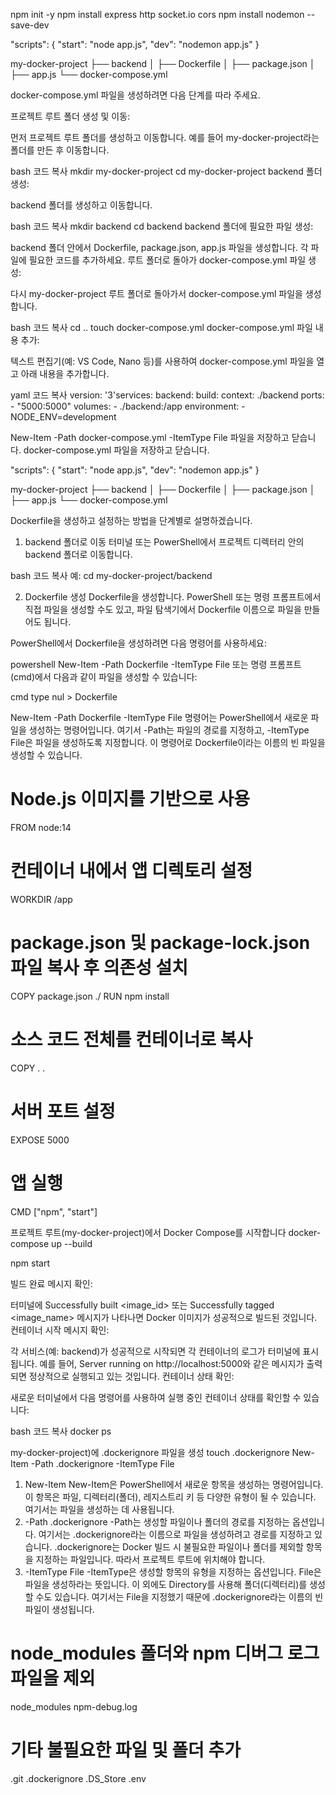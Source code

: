 npm init -y
npm install express http socket.io cors
npm install nodemon --save-dev

"scripts": {
  "start": "node app.js",
  "dev": "nodemon app.js"
}

my-docker-project
├── backend
│   ├── Dockerfile
│   ├── package.json
│   ├── app.js
└── docker-compose.yml


docker-compose.yml 파일을 생성하려면 다음 단계를 따라 주세요.

프로젝트 루트 폴더 생성 및 이동:

먼저 프로젝트 루트 폴더를 생성하고 이동합니다. 예를 들어 my-docker-project라는 폴더를 만든 후 이동합니다.

bash
코드 복사
mkdir my-docker-project
cd my-docker-project
backend 폴더 생성:

backend 폴더를 생성하고 이동합니다.

bash
코드 복사
mkdir backend
cd backend
backend 폴더에 필요한 파일 생성:

backend 폴더 안에서 Dockerfile, package.json, app.js 파일을 생성합니다. 각 파일에 필요한 코드를 추가하세요.
루트 폴더로 돌아가 docker-compose.yml 파일 생성:

다시 my-docker-project 루트 폴더로 돌아가서 docker-compose.yml 파일을 생성합니다.

bash
코드 복사
cd ..
touch docker-compose.yml
docker-compose.yml 파일 내용 추가:

텍스트 편집기(예: VS Code, Nano 등)를 사용하여 docker-compose.yml 파일을 열고 아래 내용을 추가합니다.

yaml
코드 복사
version: '3'services:
  backend:
    build:
      context: ./backend
    ports:
      - "5000:5000"
    volumes:
      - ./backend:/app
    environment:
      - NODE_ENV=development


New-Item -Path docker-compose.yml -ItemType File 파일을 저장하고 닫습니다.
docker-compose.yml 파일을 저장하고 닫습니다.

"scripts": {
  "start": "node app.js",
  "dev": "nodemon app.js"
  }


my-docker-project
├── backend
│   ├── Dockerfile
│   ├── package.json
│   ├── app.js
└── docker-compose.yml

Dockerfile을 생성하고 설정하는 방법을 단계별로 설명하겠습니다.

1. backend 폴더로 이동
터미널 또는 PowerShell에서 프로젝트 디렉터리 안의 backend 폴더로 이동합니다.

bash
코드 복사
예: cd my-docker-project/backend

2. Dockerfile 생성
Dockerfile을 생성합니다. PowerShell 또는 명령 프롬프트에서 직접 파일을 생성할 수도 있고, 파일 탐색기에서 Dockerfile 이름으로 파일을 만들어도 됩니다.

PowerShell에서 Dockerfile을 생성하려면 다음 명령어를 사용하세요:

powershell
New-Item -Path Dockerfile -ItemType File
또는 명령 프롬프트(cmd)에서 다음과 같이 파일을 생성할 수 있습니다:

cmd
type nul > Dockerfile


New-Item -Path Dockerfile -ItemType File 명령어는 PowerShell에서 새로운 파일을 생성하는 명령어입니다. 여기서 -Path는 파일의 경로를 지정하고, -ItemType File은 파일을 생성하도록 지정합니다. 이 명령어로 Dockerfile이라는 이름의 빈 파일을 생성할 수 있습니다.

# Node.js 이미지를 기반으로 사용
FROM node:14

# 컨테이너 내에서 앱 디렉토리 설정
WORKDIR /app

# package.json 및 package-lock.json 파일 복사 후 의존성 설치
COPY package.json ./
RUN npm install

# 소스 코드 전체를 컨테이너로 복사
COPY . .

# 서버 포트 설정
EXPOSE 5000

# 앱 실행
CMD ["npm", "start"]

프로젝트 루트(my-docker-project)에서 Docker Compose를 시작합니다
docker-compose up --build

npm start



빌드 완료 메시지 확인:

터미널에 Successfully built <image_id> 또는 Successfully tagged <image_name> 메시지가 나타나면 Docker 이미지가 성공적으로 빌드된 것입니다.
컨테이너 시작 메시지 확인:

각 서비스(예: backend)가 성공적으로 시작되면 각 컨테이너의 로그가 터미널에 표시됩니다. 예를 들어, Server running on http://localhost:5000와 같은 메시지가 출력되면 정상적으로 실행되고 있는 것입니다.
컨테이너 상태 확인:

새로운 터미널에서 다음 명령어를 사용하여 실행 중인 컨테이너 상태를 확인할 수 있습니다:

bash
코드 복사
docker ps


my-docker-project)에 .dockerignore 파일을 생성
touch .dockerignore
New-Item -Path .dockerignore -ItemType File

1. New-Item
New-Item은 PowerShell에서 새로운 항목을 생성하는 명령어입니다.
이 항목은 파일, 디렉터리(폴더), 레지스트리 키 등 다양한 유형이 될 수 있습니다.
여기서는 파일을 생성하는 데 사용됩니다.
2. -Path .dockerignore
-Path는 생성할 파일이나 폴더의 경로를 지정하는 옵션입니다.
여기서는 .dockerignore라는 이름으로 파일을 생성하려고 경로를 지정하고 있습니다.
.dockerignore는 Docker 빌드 시 불필요한 파일이나 폴더를 제외할 항목을 지정하는 파일입니다. 따라서 프로젝트 루트에 위치해야 합니다.
3. -ItemType File
-ItemType은 생성할 항목의 유형을 지정하는 옵션입니다.
File은 파일을 생성하라는 뜻입니다. 이 외에도 Directory를 사용해 폴더(디렉터리)를 생성할 수도 있습니다.
여기서는 File을 지정했기 때문에 .dockerignore라는 이름의 빈 파일이 생성됩니다.

# node_modules 폴더와 npm 디버그 로그 파일을 제외
node_modules
npm-debug.log

# 기타 불필요한 파일 및 폴더 추가
.git
.dockerignore
.DS_Store
.env